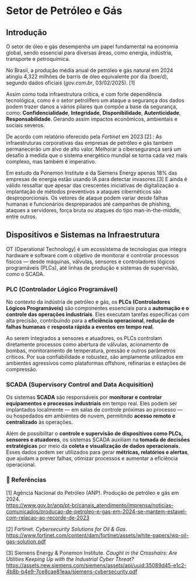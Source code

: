 # Setor de Petróleo e Gás


## Introdução
 
O setor de óleo e gás desempenha um papel fundamental na economia global, sendo essencial para diversas áreas, como energia, indústria, transporte e petroquímica.

No Brasil, a produção média anual de petróleo e gás natural em 2024 atingiu 4,322 milhões de barris de óleo equivalente por dia (boe/d), segundo dados oficiais (*gov.com.br*, 03/02/2025). [1] 

Assim como toda infraestrutura crítica, e com forte dependência tecnológica, como é o setor petrolífero um ataque a segurança dos dados podem trazer danos a vários pilares que compõe a base da segurança, como: **Confidencialidade**, **Integridade**, **Disponibilidade**, **Autenticidade**, **Responsabilidade**. Gerando assim  impactos econômicos, ambientais e sociais severos.

De acordo com relatório oferecido pela *Fortinet* em 2023 [2] : As infraestruturas corporativas das empresas de petróleo e gás também permanecerão um alvo de alto valor. Melhorar a cibersegurança será um desafio à medida que o sistema energético mundial se torna cada vez mais complexo, mas também é imperativo.

Em estudo da Ponemon Institute e da Siemens Energy apenas 18% das empresas de energia estão usando IA para detectar invasores.[3] E ainda é válido ressaltar que apesar das crescentes iniciativas de digitalização a implantação de métodos preventivos a ataques cibernéticos são desproporcionais.
Os vetores de ataque podem variar desde falhas humanas e funcionários despreparados até campanhas de phishing, ataques a servidores, força bruta ou ataques do tipo man-in-the-middle, entre outros.

## Dispositivos e Sistemas na Infraestrutura 

OT (Operational Technology) é um ecossistema de tecnologias que integra hardware e software com o objetivo de monitorar e controlar processos físicos — desde máquinas, válvulas, sensores e controladores lógicos programáveis (PLCs), até linhas de produção e sistemas de supervisão, como o SCADA.

### PLC (Controlador Lógico Programável)

No contexto da indústria de petróleo e gás, os **PLCs (Controladores Lógicos Programáveis)** são componentes essenciais para a **automação e o controle das operações industriais**. Eles executam tarefas específicas com alta precisão, contribuindo para a **eficiência operacional**, **redução de falhas humanas** e **resposta rápida a eventos em tempo real**.

Ao serem integrados a sensores e atuadores, os PLCs controlam diretamente processos como abertura de válvulas, acionamento de bombas, monitoramento de temperatura, pressão e outros parâmetros críticos. Por sua confiabilidade e robustez, são amplamente utilizados em ambientes agressivos como plataformas offshore, refinarias e estações de compressão.

### SCADA (Supervisory Control and Data Acquisition)

Os sistemas **SCADA** são responsáveis por **monitorar e controlar equipamentos e processos industriais** em tempo real. Eles podem ser implantados localmente — em salas de controle próximas ao processo — ou hospedados em ambientes de nuvem, permitindo **acesso remoto e centralizado** às operações.

Além de possibilitar o **controle e supervisão de dispositivos como PLCs, sensores e atuadores**, os sistemas SCADA auxiliam na **tomada de decisões estratégicas** por meio da **coleta e visualização de dados operacionais**. Esses dados podem ser utilizados para gerar **métricas, relatórios e alertas**, que ajudam a prever falhas, otimizar processos e aumentar a eficiência operacional.


 

### 🔗 Referências

[1] Agência Nacional do Petróleo (ANP). Produção de petróleo e gás em 2024.  
https://www.gov.br/anp/pt-br/canais_atendimento/imprensa/noticias-comunicados/producao-de-petroleo-e-gas-em-2024-se-mantem-estavel-com-relacao-ao-recorde-de-2023

[2] Fortinet. *Cybersecurity Solutions for Oil & Gas*.  
https://www.fortinet.com/content/dam/fortinet/assets/white-papers/wp-oil-gas-solution.pdf

[3] Siemens Energy & Ponemon Institute. *Caught in the Crosshairs: Are Utilities Keeping Up with the Industrial Cyber Threat?*  
https://assets.new.siemens.com/siemens/assets/api/uuid:35089d45-e1c2-4b8b-b4e9-7ce8cae81eaa/siemens-cybersecurity.pdf

